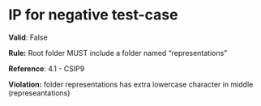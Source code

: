 # IP for negative test-case

**Valid**: False

**Rule:** Root folder MUST include a folder named “representations”

**Reference**: 4.1 - CSIP9

**Violation:** folder representations has extra lowercase character in middle (represeantations)